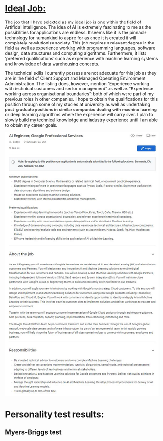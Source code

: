 # [Ideal Job:](https://careers.google.com/jobs/results/5193015338663936-ai-engineer-google-professional-services/?company=Google&company=YouTube&employment_type=FULL_TIME&hl=en_US&jlo=en_US&q=AI&sort_by=relevance )

The job that I have selected as my ideal job is one within the field of Artificial intelligence. The idea of AI is extremely fascinating to me as the possibilities for applications are endless. It seems like it is the pinnacle technology for humankind to aspire for as once it is created it will completely revolutionise society. This job requires a relevant degree in the field as well as experience working with programming languages, software design, data structures and computing algorithms. Furthermore, it lists ‘preferred qualifications’ such as experience with machine learning systems and knowledge of data warehousing concepts. 

The technical skills I currently possess are not adequate for this job as they are in the field of Client Support and Managed Operating Environment Administration. The listing does, however, mention “Experience working with technical customers and senior management” as well as “Experience working across organisational boundaries”; both of which were part of my previous roles in other companies. I hope to obtain the qualifications for this position through some of my studies at university as well as undertaking post-graduate positions in similar companies dealing with machine learning or deep learning algorithms where the experience will carry over. I plan to slowly build my technical knowledge and industry experience until I am able to obtain my career goals.

![ideal_job](https://github.com/JosephM-RMIT/Job-interests-and-Personal-tests-/blob/master/idealjob2.JPG)

 
 
  
  
   
   
    
    
    
# Personality test results:

## Myers-Briggs test

